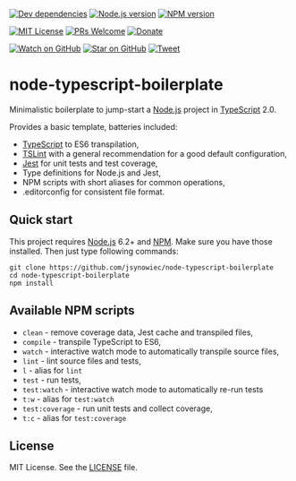 [![Dev dependencies][dependencies-badge]][dependencies]
[![Node.js version][nodejs-badge]][nodejs]
[![NPM version][npm-badge]][npm]

[![MIT License][license-badge]][LICENSE]
[![PRs Welcome][prs-badge]][prs]
[![Donate][donate-badge]][donate]

[![Watch on GitHub][github-watch-badge]][github-watch]
[![Star on GitHub][github-star-badge]][github-star]
[![Tweet][twitter-badge]][twitter]

# node-typescript-boilerplate

Minimalistic boilerplate to jump-start a [Node.js][nodejs] project in [TypeScript][typescript] 2.0.

Provides a basic template, batteries included:

+ [TypeScript][typescript] to ES6 transpilation,
+ [TSLint][tslint] with a general recommendation for a good default configuration, 
+ [Jest][jest] for unit tests and test coverage,
+ Type definitions for Node.js and Jest,
+ NPM scripts with short aliases for common operations,
+ .editorconfig for consistent file format.

## Quick start

This project requires [Node.js](nodejs) 6.2+ and [NPM](npm). Make sure you have those installed. Then just type following commands:

```
git clone https://github.com/jsynowiec/node-typescript-boilerplate
cd node-typescript-boilerplate
npm install
```

## Available NPM scripts

+ `clean` - remove coverage data, Jest cache and transpiled files,
+ `compile` - transpile TypeScript to ES6,
+ `watch` - interactive watch mode to automatically transpile source files, 
+ `lint` - lint source files and tests,
+ `l` - alias for `lint`
+ `test` - run tests,
+ `test:watch` - interactive watch mode to automatically re-run tests
+ `t:w` - alias for `test:watch`
+ `test:coverage` - run unit tests and collect coverage,
+ `t:c` - alias for `test:coverage`

## License
MIT License. See the [LICENSE](https://github.com/jsynowiec/node-typescript-boilerplate/blob/master/LICENSE) file.

[dependencies-badge]: https://david-dm.org/jsynowiec/node-typescript-boilerplate/dev-status.svg?style=flat-square
[dependencies]: https://david-dm.org/jsynowiec/node-typescript-boilerplate?type=dev
[nodejs-badge]: https://img.shields.io/badge/node->=%206.2.x-blue.svg?style=flat-square
[nodejs]: https://nodejs.org/dist/latest-v6.x/docs/api/
[npm-badge]: https://img.shields.io/badge/npm->=%203.x-blue.svg?style=flat-square
[npm]: https://docs.npmjs.com/
[typescript]: https://www.typescriptlang.org/
[license-badge]: https://img.shields.io/badge/license-MIT-blue.svg?style=flat-square
[license]: https://github.com/jsynowiec/node-typescript-boilerplate/blob/master/LICENSE
[prs-badge]: https://img.shields.io/badge/PRs-welcome-brightgreen.svg?style=flat-square
[prs]: http://makeapullrequest.com
[donate-badge]: https://img.shields.io/badge/$-support-green.svg?style=flat-square
[donate]: http://bit.ly/donate-js
[github-watch-badge]: https://img.shields.io/github/watchers/jsynowiec/node-typescript-boilerplate.svg?style=social
[github-watch]: https://github.com/jsynowiec/node-typescript-boilerplate/watchers
[github-star-badge]: https://img.shields.io/github/stars/jsynowiec/node-typescript-boilerplate.svg?style=social
[github-star]: https://github.com/jsynowiec/node-typescript-boilerplate/stargazers
[twitter]: https://twitter.com/intent/tweet?text=Check%20out%20this%20Node.js%20TypeScript%20boilerplate!%20https://github.com/jsynowiec/node-typescript-boilerplate%20%F0%9F%91%8D
[twitter-badge]: https://img.shields.io/twitter/url/https/jsynowiec/node-typescript-boilerplate.svg?style=social
[jest]: https://facebook.github.io/jest/
[tslint]: https://palantir.github.io/tslint/